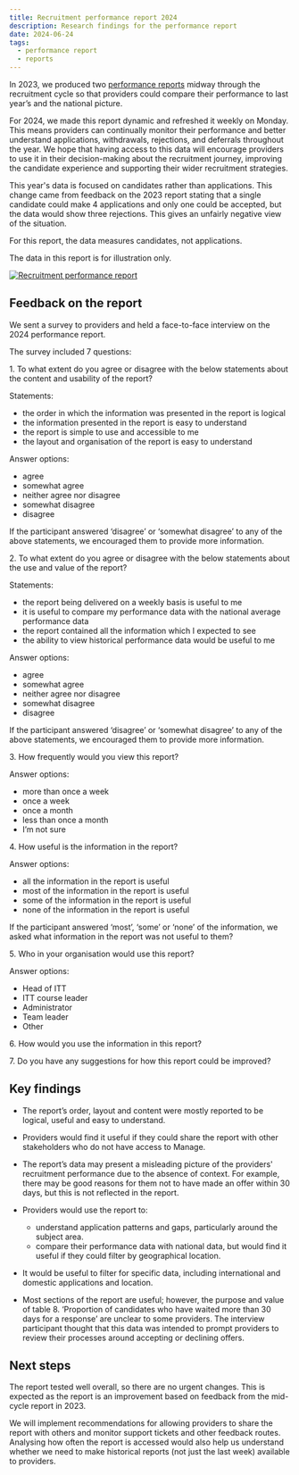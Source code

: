 ```yaml
---
title: Recruitment performance report 2024
description: Research findings for the performance report
date: 2024-06-24
tags:
  - performance report
  - reports
---
```


In 2023, we produced two [performance reports](/manage-teacher-training-applications/provider-recruitment-performance/) midway through the recruitment cycle so that providers could compare their performance to last year’s and the national picture.

For 2024, we made this report dynamic and refreshed it weekly on Monday. This means providers can continually monitor their performance and better understand applications, withdrawals, rejections, and deferrals throughout the year. We hope that having access to this data will encourage providers to use it in their decision-making about the recruitment journey, improving the candidate experience and supporting their wider recruitment strategies.

This year's data is focused on candidates rather than applications. This change came from feedback on the 2023 report stating that a single candidate could make 4 applications and only one could be accepted, but the data would show three rejections. This gives an unfairly negative view of the situation.

For this report, the data measures candidates, not applications.

The data in this report is for illustration only.

[![Recruitment performance report](recruitment-performance-report.png "Recruitment performance report (Select image to view larger version)")](recruitment-performance-report.png)

## Feedback on the report

We sent a survey to providers and held a face-to-face interview on the 2024 performance report.

The survey included 7 questions:

1\. To what extent do you agree or disagree with the below statements about the content and usability of the report?

Statements:

- the order in which the information was presented in the report is logical
- the information presented in the report is easy to understand
- the report is simple to use and accessible to me
- the layout and organisation of the report is easy to understand

Answer options:

- agree
- somewhat agree
- neither agree nor disagree
- somewhat disagree
- disagree

If the participant answered ‘disagree’ or ‘somewhat disagree’ to any of the above statements, we encouraged them to provide more information.

2\. To what extent do you agree or disagree with the below statements about the use and value of the report?

Statements:

- the report being delivered on a weekly basis is useful to me
- it is useful to compare my performance data with the national average performance data
- the report contained all the information which I expected to see
- the ability to view historical performance data would be useful to me

Answer options:

- agree
- somewhat agree
- neither agree nor disagree
- somewhat disagree
- disagree

If the participant answered ‘disagree’ or ‘somewhat disagree’ to any of the above statements, we encouraged them to provide more information.

3\. How frequently would you view this report?

Answer options:

- more than once a week
- once a week
- once a month
- less than once a month
- I’m not sure

4\. How useful is the information in the report?

Answer options:

- all the information in the report is useful
- most of the information in the report is useful
- some of the information in the report is useful
- none of the information in the report is useful

If the participant answered ‘most’, ‘some’ or ‘none’ of the information, we asked what information in the report was not useful to them?

5\. Who in your organisation would use this report?

Answer options:

- Head of ITT
- ITT course leader
- Administrator
- Team leader
- Other

6\. How would you use the information in this report?

7\. Do you have any suggestions for how this report could be improved?

## Key findings

- The report’s order, layout and content were mostly reported to be logical, useful and easy to understand.

- Providers would find it useful if they could share the report with other stakeholders who do not have access to Manage.

- The report’s data may present a misleading picture of the providers' recruitment performance due to the absence of context. For example, there may be good reasons for them not to have made an offer within 30 days, but this is not reflected in the report.

- Providers would use the report to:
  - understand application patterns and gaps, particularly around the subject area.
  - compare their performance data with national data, but would find it useful if they could filter by geographical location.

- It would be useful to filter for specific data, including international and domestic applications and location.

- Most sections of the report are useful; however, the purpose and value of table 8. ‘Proportion of candidates who have waited more than 30 days for a response’ are unclear to some providers. The interview participant thought that this data was intended to prompt providers to review their processes around accepting or declining offers.

## Next steps

The report tested well overall, so there are no urgent changes. This is expected as the report is an improvement based on feedback from the mid-cycle report in 2023.

We will implement recommendations for allowing providers to share the report with others and monitor support tickets and other feedback routes. Analysing how often the report is accessed would also help us understand whether we need to make historical reports (not just the last week) available to providers.
